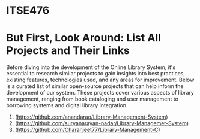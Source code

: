 # ITSE476
# But First, Look Around: List All Projects and Their Links

Before diving into the development of the Online Library System, it's essential to research similar projects to gain insights into best practices, existing features, technologies used, and any areas for improvement. Below is a curated list of similar open-source projects that can help inform the development of our system. These projects cover various aspects of library management, ranging from book cataloging and user management to borrowing systems and digital library integration.

1. (https://github.com/anandarao/Library-Management-System)  
2. (https://github.com/suryanarayan-nadar/Library-Managemet-System)
3. (https://github.com/Charanjeet77/Library-Management-C)
  
